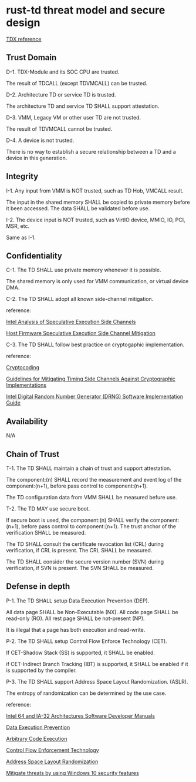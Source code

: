 # rust-td threat model and secure design

[TDX reference](https://www.intel.com/content/www/us/en/developer/articles/technical/intel-trust-domain-extensions.html)

## Trust Domain

D-1. TDX-Module and its SOC CPU are trusted.

The result of TDCALL (except TDVMCALL) can be trusted.

D-2. Architecture TD or service TD is trusted.

The architecture TD and service TD SHALL support attestation.

D-3. VMM, Legacy VM or other user TD are not trusted.

The result of TDVMCALL cannot be trusted.

D-4. A device is not trusted.

There is no way to establish a secure relationship between a TD and a device in this generation.

## Integrity

I-1. Any input from VMM is NOT trusted, such as TD Hob, VMCALL result.

The input in the shared memory SHALL be copied to private memory before it been accessed.
The data SHALL be validated before use.

I-2. The device input is NOT trusted, such as VirtIO device, MMIO, IO, PCI, MSR, etc.

Same as I-1.

## Confidentiality

C-1. The TD SHALL use private memory whenever it is possible.

The shared memory is only used for VMM communication, or virtual device DMA.

C-2. The TD SHALL adopt all known side-channel mitigation.

reference:

[Intel Analysis of Speculative Execution Side Channels](https://www.intel.com/content/www/us/en/developer/articles/technical/software-security-guidance/technical-documentation/analysis-speculative-execution-side-channels.html)

[Host Firmware Speculative Execution Side Channel Mitigation](https://www.intel.com/content/www/us/en/developer/articles/technical/software-security-guidance/technical-documentation/host-firmware-speculative-side-channel-mitigation.html)

C-3. The TD SHALL follow best practice on cryptogaphic implementation.

reference:

[Cryptocoding](https://github.com/veorq/cryptocoding)

[Guidelines for Mitigating Timing Side Channels Against Cryptographic Implementations](https://www.intel.com/content/www/us/en/developer/articles/technical/software-security-guidance/secure-coding/mitigate-timing-side-channel-crypto-implementation.html)

[Intel Digital Random Number Generator (DRNG) Software Implementation Guide](https://www.intel.com/content/www/us/en/developer/articles/guide/intel-digital-random-number-generator-drng-software-implementation-guide.html)

## Availability

N/A

## Chain of Trust

T-1. The TD SHALL maintain a chain of trust and support attestation.

The component:(n) SHALL record the measurement and event log of the component:(n+1), before pass control to component:(n+1).

The TD configuration data from VMM SHALL be measured befure use.

T-2. The TD MAY use secure boot.

If secure boot is used, the component:(n) SHALL verify the component:(n+1), before pass control to component:(n+1).
The trust anchor of the verification SHALL be measured.

The TD SHALL consult the certificate revocation list (CRL) during verification, if CRL is present. 
The CRL SHALL be measured.

The TD SHALL consider the secure version number (SVN) during verification, if SVN is present.
The SVN SHALL be measured.

## Defense in depth

P-1. The TD SHALL setup Data Execution Prevention (DEP).

All data page SHALL be Non-Executable (NX). All code page SHALL be read-only (RO). All rest page SHALL be not-present (NP).

It is illegal that a page has both execution and read-write.

P-2. The TD SHALL setup Control Flow Enforce Technology (CET).

If CET-Shadow Stack (SS) is supported, it SHALL be enabled.

if CET-Indirect Branch Tracking (IBT) is supported, it SHALL be enabled if it is supported by the compiler.

P-3. The TD SHALL support Address Space Layout Randomization. (ASLR).

The entropy of randomization can be determined by the use case.

reference:

[Intel 64 and IA-32 Architectures Software Developer Manuals](https://www.intel.com/content/www/us/en/developer/articles/technical/intel-sdm.html)

[Data Execution Prevention](https://docs.microsoft.com/en-us/windows/win32/memory/data-execution-prevention)

[Arbitrary Code Execution](https://academic.microsoft.com/topic/2779004763)

[Control Flow Enforcement Technology](https://www.intel.com/content/www/us/en/developer/articles/technical/technical-look-control-flow-enforcement-technology.html)

[Address Space Layout Randomization](https://techcommunity.microsoft.com/t5/windows-security/turn-on-mandatory-aslr-in-windows-security/m-p/1186989)

[Mitigate threats by using Windows 10 security features](https://docs.microsoft.com/en-us/windows/security/threat-protection/overview-of-threat-mitigations-in-windows-10)
